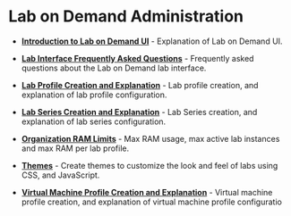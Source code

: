# Lab on Demand Administration

* [**Introduction to Lab on Demand UI**](/lod/feature-focus/lod-experience.md) - Explanation of Lab on Demand UI.

* [**Lab Interface Frequently Asked Questions**](/lod/lab-interface-faq.md) - Frequently asked questions about the Lab on Demand lab interface. 

* [**Lab Profile Creation and Explanation**](/lod/feature-focus/lab-profiles/create.md) - Lab profile creation, and explanation of lab profile configuration.

* [**Lab Series Creation and Explanation**](/lod/lab-series.md) - Lab Series creation, and explanation of lab series configuration.

* [**Organization RAM Limits**](/lod/org-max-ram.md) - Max RAM usage, max active lab instances and max RAM per lab profile.

* [**Themes**](/lod/lod-themes.md) - Create themes to customize the look and feel of labs using CSS, and JavaScript. 

* [**Virtual Machine Profile Creation and Explanation**](/lod/vm-based-lab-build-best-practices.md) - Virtual machine profile creation, and explanation of virtual machine profile configuratio
